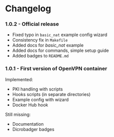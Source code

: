 # Changelog

### 1.0.2 - Official release

- Fixed typo in `basic_nat` example config wizard  
- Consistency fix in `Makefile`  
- Added docs for *basic_nat* example  
- Added docs for commands, simple setup guide  
- Added badges to `README.md`  

### 1.0.1 -  First version of OpenVPN container

Implemented:

- PKI handling with scripts
- Hooks scripts (in separate directories)
- Example config with wizard
- Docker Hub hook

Still missing:

- Documentation
- Dicrobadger badges
